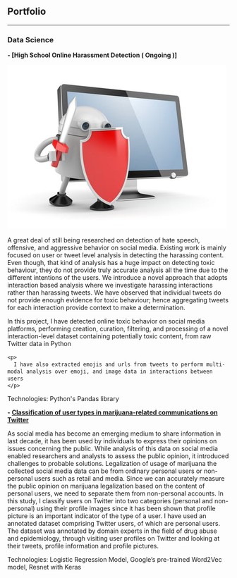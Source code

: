 ## Portfolio

---

### Data Science 

<b> - [High School Online Harassment Detection ( Ongoing )]</b>
<div>
  <div><img src="images/harassment.jpg?raw=true"/></div>
  <div><p>A great deal of still being researched on detection of hate speech, offensive, and aggressive behavior on social media. Existing work is mainly focused on user or tweet level analysis in detecting the harassing content. Even though, that kind of analysis has a huge impact on detecting toxic behaviour, they do not provide truly accurate analysis all the time due to the different intentions of the users. We introduce a novel approach that adopts interaction based analysis where we investigate harassing interactions rather than harassing tweets. We have observed that individual tweets do not provide enough evidence for toxic behaviour; hence aggregating tweets for each interaction provide context to make a determination.</p>
  <p>In this project, I have detected online toxic behavior on social media platforms, performing creation, curation, filtering, and processing of a novel interaction-level dataset containing potentially toxic content, from raw Twitter data in Python</p>
   
    
    <p>
      I have also extracted emojis and urls from tweets to perform multi-modal analysis over emoji, and image data in interactions between users
    </p>
    
  </div>
  <p>Technologies: Python's Pandas library </p>
</div>

<b> - [Classification of user types in marijuana-related communications on Twitter](https://github.com/halo91cs/Marujana_Project)</b>

<p>As social media has become an emerging medium to share information in last decade, it has been used by individuals to express their opinions on issues concerning the public. While analysis of this data on social media enabled researchers and analysts to assess the public opinion, it introduced challenges to probable solutions. Legalization of usage of marijuana the collected social media data can be from ordinary personal users or non-personal users such as retail and media. Since we can accurately measure the public opinion on marijuana legalization based on the content of personal users, we need to separate them from non-personal accounts. In this study, I classify users on Twitter into two categories (personal and non-personal) using their profile images since it has been shown that profile picture is an important indicator of the type of a user. I have used an annotated dataset comprising Twitter users, of which are personal users. The dataset was annotated by domain experts in the field of drug abuse and epidemiology, through visiting user profiles on Twitter and looking at their tweets, profile information and profile pictures.</p>

<p>Technologies: Logistic Regression Model, Google’s pre-trained Word2Vec model, Resnet with Keras</p>



